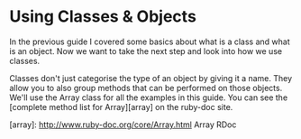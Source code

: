 # Using Classes & Objects
In the previous guide I covered some basics about what is a class and what is an object. Now we want to take the next step and look into how we use classes.

Classes don't just categorise the type of an object by giving it a name. They allow you to also group methods that can be performed on those objects. We'll use the Array class for all the examples in this guide. You can see the [complete method list for Array][array] on the ruby-doc site.

[array]: http://www.ruby-doc.org/core/Array.html Array RDoc
